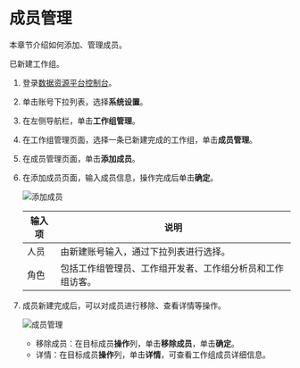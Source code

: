 # 成员管理

本章节介绍如何添加、管理成员。

已新建工作组。

1.  登录[数据资源平台控制台](https://dataq.console.aliyun.com)。

2.  单击账号下拉列表，选择**系统设置**。

3.  在左侧导航栏，单击**工作组管理**。

4.  在工作组管理页面，选择一条已新建完成的工作组，单击**成员管理**。

5.  在成员管理页面，单击**添加成员**。

6.  在添加成员页面，输入成员信息，操作完成后单击**确定**。

    ![添加成员](https://static-aliyun-doc.oss-accelerate.aliyuncs.com/assets/img/zh-CN/2527160161/p217615.png)

    |输入项|说明|
    |---|--|
    |人员|由新建账号输入，通过下拉列表进行选择。|
    |角色|包括工作组管理员、工作组开发者、工作组分析员和工作组访客。|

7.  成员新建完成后，可以对成员进行移除、查看详情等操作。

    ![成员管理](https://static-aliyun-doc.oss-accelerate.aliyuncs.com/assets/img/zh-CN/3527160161/p217616.png)

    -   移除成员：在目标成员**操作**列，单击**移除成员**，单击**确定**。
    -   详情：在目标成员**操作**列，单击**详情**，可查看工作组成员详细信息。

